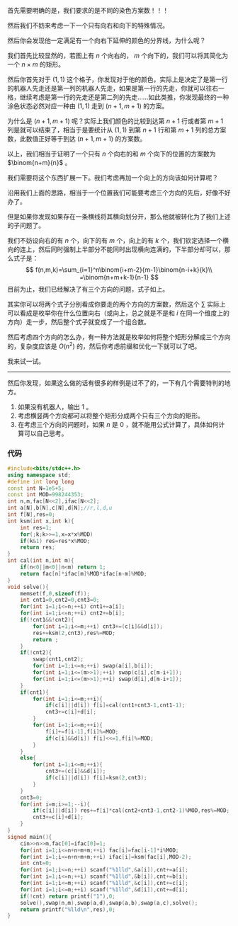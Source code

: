 首先需要明确的是，我们要求的是不同的染色方案数！！！

然后我们不妨来考虑一下一个只有向右和向下的特殊情况。

然后你会发现他一定满足有一个向右下延伸的颜色的分界线，为什么呢？

我们首先比较显然的，若图上有 $n$ 个向右的， $m$ 个向下的，我们可以将其简化为一个 $n\times m$ 的矩形。

然后你首先对于 $(1,1)$ 这个格子，你发现对于他的颜色，实际上是决定了是第一行的机器人先走还是第一列的机器人先走，如果是第一行的先走，你就可以往右一格，继续考虑是第一行的先走还是第二列的先走……如此类推，你发现最终的一种涂色状态必然对应一种由 $(1,1)$ 走到 $(n+1,m+1)$ 的方案。

为什么是 $(n+1,m+1)$ 呢？实际上我们颜色的比较到达第 $n+1$ 行或者第 $m+1$ 列是就可以结束了，相当于是要统计从 $(1,1)$ 到第 $n+1$ 行和第 $m+1$ 列的总方案数，此数值正好等于到达 $(n+1,m+1)$ 的方案数。

以上，我们相当于证明了一个只有 $n$ 个向右的和 $m$ 个向下的位置的方案数为 $\binom{n+m}{n}$ 。

我们需要将这个东西扩展一下。我们考虑再加一个向上的方向该如何计算呢？

沿用我们上面的思路，相当于一个位置我们可能要考虑三个方向的先后，好像不好办了。

但是如果你发现如果存在一条横线将其横向划分开，那么他就被转化为了我们上述的子问题了。

我们不妨设向右的有 $n$ 个，向下的有 $m$ 个，向上的有 $k$ 个，我们钦定选择一个横向的连上，然后同时强制上半部分不能同时出现横向连满的，下半部分却可以，那么式子是：
$$
f(n,m,k)=\sum_{i=1}^n\binom{i+m-2}{m-1}\binom{n-i+k}{k}\\
=\binom{n+m+k-1}{n-1}
$$
目前为止，我们已经解决了有三个方向的问题，式子如上。

其实你可以将两个式子分别看成你要走的两个方向的方案数，然后这个 $\sum$ 实际上可以看成是枚举你在什么位置向右（或向上，总之就是不是和 $i$ 在同一个维度上的方向）走一步，然后整个式子就变成了一个组合数。

然后考虑四个方向的怎么办，有一种方法就是枚举如何将整个矩形分解成三个方向的，复杂度应该是 $O(n^2)$ 的，然后你考虑前缀和优化一下就可以了吧。

我来试一试。

---

然后你发现，如果这么做的话有很多的样例是过不了的，一下有几个需要特判的地方。

1. 如果没有机器人，输出 $1$ 。
2. 考虑横竖两个方向都可以将整个矩形分成两个只有三个方向的矩形。
3. 在考虑三个方向的问题时，如果 $n$ 是 $0$ ，就不能用公式计算了，具体如何计算可以自己思考。

### 代码

```cpp
#include<bits/stdc++.h>
using namespace std;
#define int long long
const int N=1e5+5;
const int MOD=998244353;
int n,m,fac[N<<2],ifac[N<<2];
int a[N],b[N],c[N],d[N];//r,l,d,u
int f[N],res=0;
int ksm(int x,int k){
	int res=1;
	for(;k;k>>=1,x=x*x%MOD)
	if(k&1) res=res*x%MOD;
	return res;
}
int cal(int n,int m){
	if(n<0||m<0||n<m) return 1;
	return fac[n]*ifac[m]%MOD*ifac[n-m]%MOD;
}
void solve(){
	memset(f,0,sizeof(f));
	int cnt1=0,cnt2=0,cnt3=0;
	for(int i=1;i<=n;++i) cnt1+=a[i];
	for(int i=1;i<=n;++i) cnt2+=b[i];
	if(!cnt1&&!cnt2){
		for(int i=1;i<=m;++i) cnt3+=(c[i]&&d[i]);
		res+=ksm(2,cnt3),res%=MOD;
		return ;
	}
	if(!cnt2){
		swap(cnt1,cnt2);
		for(int i=1;i<=n;++i) swap(a[i],b[i]);
		for(int i=1;i<=(m>>1);++i) swap(c[i],c[m-i+1]);
		for(int i=1;i<=(m>>1);++i) swap(d[i],d[m-i+1]);
	}
	if(cnt1){
		for(int i=1;i<=m;++i){
			if(c[i]||d[i]) f[i]=cal(cnt1+cnt3-1,cnt1-1);
			cnt3+=c[i]+d[i];
		}
		for(int i=1;i<=m;++i){
			f[i]+=f[i-1],f[i]%=MOD;
			if(c[i]&&d[i]) f[i]<<=1,f[i]%=MOD;
		}
	}
	else{
		for(int i=1;i<=m;++i){
			cnt3+=(c[i]&&d[i]);
			if(c[i]||d[i]) f[i]=ksm(2,cnt3);
		}
	}
	cnt3=0;
	for(int i=m;i>=1;--i){
		if(c[i]||d[i]) res+=f[i]*cal(cnt2+cnt3-1,cnt2-1)%MOD,res%=MOD;
		cnt3+=c[i]+d[i];
	}
}
signed main(){
	cin>>n>>m,fac[0]=ifac[0]=1;
	for(int i=1;i<=n+n+m+m;++i) fac[i]=fac[i-1]*i%MOD;
	for(int i=1;i<=n+n+m+m;++i) ifac[i]=ksm(fac[i],MOD-2);
	int cnt=0;
	for(int i=1;i<=n;++i) scanf("%1lld",&a[i]),cnt+=a[i];
	for(int i=1;i<=n;++i) scanf("%1lld",&b[i]),cnt+=b[i];
	for(int i=1;i<=m;++i) scanf("%1lld",&c[i]),cnt+=c[i];
	for(int i=1;i<=m;++i) scanf("%1lld",&d[i]),cnt+=d[i];
	if(!cnt) return printf("1"),0;
	solve(),swap(n,m),swap(a,d),swap(a,b),swap(a,c),solve();
	return printf("%lld\n",res),0;
}
```

